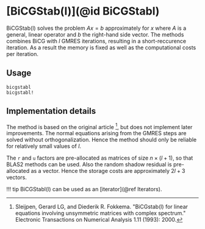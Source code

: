 # [BiCGStab(l)](@id BiCGStabl)

BiCGStab(l) solves the problem $Ax = b$ approximately for $x$ where $A$ is a general, linear operator and $b$ the right-hand side vector. The methods combines BiCG with $l$ GMRES iterations, resulting in a short-reccurence iteration. As a result the memory is fixed as well as the computational costs per iteration.

## Usage

```@docs
bicgstabl
bicgstabl!
```

## Implementation details

The method is based on the original article [^Sleijpen1993], but does not implement later improvements. The normal equations arising from the GMRES steps are solved without orthogonalization. Hence the method should only be reliable for relatively small values of $l$.

The `r` and `u` factors are pre-allocated as matrices of size $n \times (l + 1)$, so that BLAS2 methods can be used. Also the random shadow residual is pre-allocated as a vector. Hence the storage costs are approximately $2l + 3$ vectors.

!!! tip
    BiCGStabl(l) can be used as an [iterator](@ref Iterators).

[^Sleijpen1993]: 

    Sleijpen, Gerard LG, and Diederik R. Fokkema. "BiCGstab(l) for 
    linear equations involving unsymmetric matrices with complex spectrum." 
    Electronic Transactions on Numerical Analysis 1.11 (1993): 2000.
